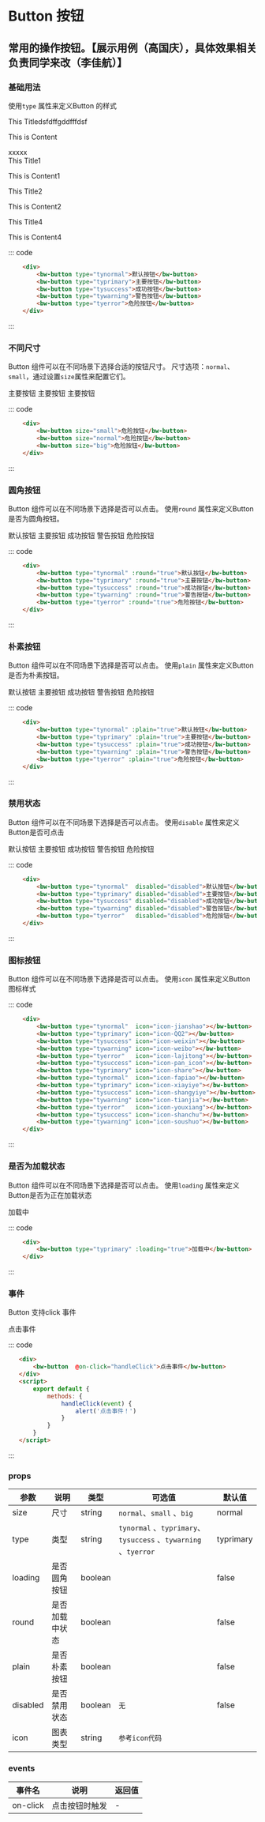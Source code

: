 # Button 按钮
常用的操作按钮。【展示用例（高国庆），具体效果相关负责同学来改（李佳航）】
-----
### 基础用法
使用```type``` 属性来定义Button 的样式


  <div>
    <Collapse @change="handle" v-model="show" accordion>
      <CollapseItem name='0'>
        <span slot="title">This Titledsfdffgddfffdsf</span>
        <p slot="content">This is Content</p>
        <div slot="content">xxxxx</div>
      </CollapseItem>
      <CollapseItem name='bbbb'>
        <span slot="title">This Title1</span>
        <p slot="content">This is Content1</p>
      </CollapseItem>
      <CollapseItem name='cccc'>
        <span slot="title">This Title2</span>
        <p slot="content">This is Content2</p>
      </CollapseItem>
      <CollapseItem>
        <span slot="title">This Title4</span>
        <p slot="content">This is Content4</p>
      </CollapseItem>
    </Collapse>
  </div>

<script>
export default {
  data () {
    return {
      show: ['0', 'bbbb']
    }
  },
  methods: {
    handle (val) {
      console.log(val)
    }
  }
}
</script>
::: code

```html
    <div>
        <bw-button type="tynormal">默认按钮</bw-button>
        <bw-button type="typrimary">主要按钮</bw-button>
        <bw-button type="tysuccess">成功按钮</bw-button>
        <bw-button type="tywarning">警告按钮</bw-button>
        <bw-button type="tyerror">危险按钮</bw-button>
    </div>
```
:::
</div>


### 不同尺寸
Button 组件可以在不同场景下选择合适的按钮尺寸。
尺寸选项：```normal```、```small```，通过设置```size```属性来配置它们。

<div class="example">
    <div class="example-box">
        <div>
         <bw-button size="small">主要按钮</bw-button>
         <bw-button size="normal">主要按钮</bw-button>
         <bw-button size="big">主要按钮</bw-button>
        </div>
    </div>

::: code
```html
    <div>
        <bw-button size="small">危险按钮</bw-button>
        <bw-button size="normal">危险按钮</bw-button>
        <bw-button size="big">危险按钮</bw-button>
    </div>
```
:::
</div>

### 圆角按钮
Button 组件可以在不同场景下选择是否可以点击。
使用```round``` 属性来定义Button是否为圆角按钮。

<div class="example">
    <div class="example-box">
        <div>
            <bw-button type="tynormal" :round="true">默认按钮</bw-button>
            <bw-button type="typrimary" :round="true">主要按钮</bw-button>
            <bw-button type="tysuccess" :round="true">成功按钮</bw-button>
            <bw-button type="tywarning" :round="true">警告按钮</bw-button>
            <bw-button type="tyerror" :round="true">危险按钮</bw-button>
        </div>
    </div>

::: code
```html
    <div>
        <bw-button type="tynormal" :round="true">默认按钮</bw-button>
        <bw-button type="typrimary" :round="true">主要按钮</bw-button>
        <bw-button type="tysuccess" :round="true">成功按钮</bw-button>
        <bw-button type="tywarning" :round="true">警告按钮</bw-button>
        <bw-button type="tyerror" :round="true">危险按钮</bw-button>
    </div>
```
:::
</div>

### 朴素按钮
Button 组件可以在不同场景下选择是否可以点击。
使用```plain``` 属性来定义Button是否为朴素按钮。

<div class="example">
    <div class="example-box">
        <div>
            <bw-button type="tynormal" :plain="true">默认按钮</bw-button>
            <bw-button type="typrimary" :plain="true">主要按钮</bw-button>
            <bw-button type="tysuccess" :plain="true">成功按钮</bw-button>
            <bw-button type="tywarning" :plain="true">警告按钮</bw-button>
            <bw-button type="tyerror" :plain="true">危险按钮</bw-button>
        </div>
    </div>

::: code
```html
    <div>
        <bw-button type="tynormal" :plain="true">默认按钮</bw-button>
        <bw-button type="typrimary" :plain="true">主要按钮</bw-button>
        <bw-button type="tysuccess" :plain="true">成功按钮</bw-button>
        <bw-button type="tywarning" :plain="true">警告按钮</bw-button>
        <bw-button type="tyerror" :plain="true">危险按钮</bw-button>
    </div>
```
:::
</div>


### 禁用状态
Button 组件可以在不同场景下选择是否可以点击。
使用```disable``` 属性来定义Button是否可点击


<div class="example">
    <div class="example-box">
        <div>
            <bw-button type="tynormal"  disabled="disabled">默认按钮</bw-button>
            <bw-button type="typrimary" disabled="disabled">主要按钮</bw-button>
            <bw-button type="tysuccess" disabled="disabled">成功按钮</bw-button>
            <bw-button type="tywarning" disabled="disabled">警告按钮</bw-button>
            <bw-button type="tyerror"   disabled="disabled">危险按钮</bw-button>
        </div>
    </div>

::: code
```html
    <div>
        <bw-button type="tynormal"  disabled="disabled">默认按钮</bw-button>
        <bw-button type="typrimary" disabled="disabled">主要按钮</bw-button>
        <bw-button type="tysuccess" disabled="disabled">成功按钮</bw-button>
        <bw-button type="tywarning" disabled="disabled">警告按钮</bw-button>
        <bw-button type="tyerror"   disabled="disabled">危险按钮</bw-button>
    </div>
```
:::
</div>

### 图标按钮
Button 组件可以在不同场景下选择是否可以点击。
使用```icon``` 属性来定义Button图标样式


<div class="example">
    <div class="example-box">
        <div>
            <bw-button type="tynormal"  icon="icon-jianshao"></bw-button>
            <bw-button type="typrimary" icon="icon-QQ2"></bw-button>
            <bw-button type="tysuccess" icon="icon-weixin"></bw-button>
            <bw-button type="tywarning" icon="icon-weibo"></bw-button>
            <bw-button type="tyerror"   icon="icon-lajitong"></bw-button>
            <bw-button type="tyerror"   icon="icon-pan_icon"></bw-button>
            <bw-button type="tyerror"   icon="icon-share"></bw-button>
        </div>
         <div style="margin-top:10px">
            <bw-button type="tynormal"  icon="icon-fapiao"></bw-button>
            <bw-button type="typrimary" icon="icon-xiayiye"></bw-button>
            <bw-button type="tysuccess" icon="icon-shangyiye"></bw-button>
            <bw-button type="tywarning" icon="icon-tianjia"></bw-button>
            <bw-button type="tyerror"   icon="icon-youxiang"></bw-button>
            <bw-button type="tyerror"   icon="icon-shanchu"></bw-button>
            <bw-button type="tyerror"   icon="icon-soushuo"></bw-button>
        </div>
    </div>

::: code
```html
    <div>
        <bw-button type="tynormal"  icon="icon-jianshao"></bw-button>
        <bw-button type="typrimary" icon="icon-QQ2"></bw-button>
        <bw-button type="tysuccess" icon="icon-weixin"></bw-button>
        <bw-button type="tywarning" icon="icon-weibo"></bw-button>
        <bw-button type="tyerror"   icon="icon-lajitong"></bw-button>
        <bw-button type="tysuccess" icon="icon-pan_icon"></bw-button>
        <bw-button type="typrimary" icon="icon-share"></bw-button>
        <bw-button type="tynormal"  icon="icon-fapiao"></bw-button>
        <bw-button type="typrimary" icon="icon-xiayiye"></bw-button>
        <bw-button type="tysuccess" icon="icon-shangyiye"></bw-button>
        <bw-button type="tywarning" icon="icon-tianjia"></bw-button>
        <bw-button type="tyerror"   icon="icon-youxiang"></bw-button>
        <bw-button type="tysuccess" icon="icon-shanchu"></bw-button>
        <bw-button type="tywarning" icon="icon-soushuo"></bw-button>
    </div>
```
:::
</div>

### 是否为加载状态
Button 组件可以在不同场景下选择是否可以点击。
使用```loading``` 属性来定义Button是否为正在加载状态


<div class="example">
    <div class="example-box">
        <div>
            <bw-button  type="typrimary" :loading="true">加载中</bw-button>
        </div>
    </div>

::: code
```html
    <div>
        <bw-button type="typrimary" :loading="true">加载中</bw-button>
    </div>
```
:::
</div>

### 事件
Button 支持click 事件

<div class="example">
    <div class="example-box">
        <div>
            <bw-button  @on-click="handleClick">点击事件</bw-button>
        </div>
    </div>

<script>
    export default {
        methods: {
            handleClick(event) {
                alert('点击事件！来自百望Button组件')
            }
        }
    }
</script>

::: code
```html
   <div>
       <bw-button  @on-click="handleClick">点击事件</bw-button>
   </div>
   <script>
       export default {
           methods: {
               handleClick(event) {
                   alert('点击事件！')
               }
           }
       }
   </script>
```
:::
</div>

### props
| 参数      | 说明    | 类型      | 可选值       | 默认值   |
|---------- |-------- |---------- |-------------  |-------- |
| size     | 尺寸   | string  |  `normal`、`small`  、`big`       |    normal   |
| type     | 类型   | string    |   `tynormal` 、`typrimary`、`tysuccess`  、`tywarning` 、`tyerror`|     typrimary  |
| loading     | 是否圆角按钮   | boolean    |    |     false  |
| round     | 是否加载中状态   | boolean    |    |     false  |
| plain     | 是否朴素按钮   | boolean    |    |     false  |
| disabled     | 是否禁用状态   | 	boolean    |   `无`  |     false  |
| icon     | 图表类型   | 	string    |   `参考icon代码`  |       |

### events
| 事件名	      | 说明	    | 返回值 |
|---------- |-------- |---------- |
| on-click     | 点击按钮时触发   | -  |

